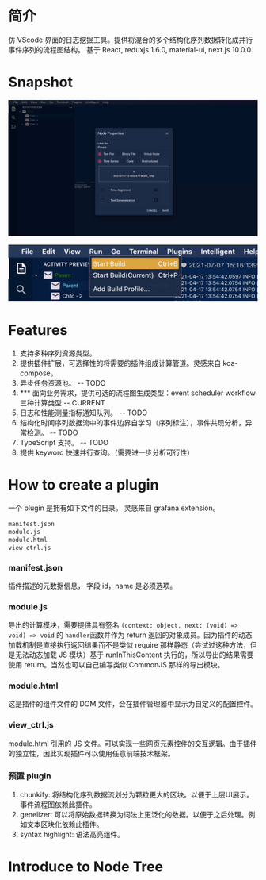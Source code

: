 # 简介
仿 VScode 界面的日志挖掘工具。提供将混合的多个结构化序列数据转化成并行事件序列的流程图结构。
基于 React, reduxjs 1.6.0, material-ui, next.js 10.0.0.

# Snapshot

![image1](./doc/image1.png)

![image2](./doc/image2.png)


# Features
1. 支持多种序列资源类型。
2. 提供插件扩展，可选择性的将需要的插件组成计算管道。灵感来自 koa-compose。
3. 异步任务资源池。  -- TODO
4. *** 面向业务需求，提供可选的流程图生成类型：event scheduler workflow 三种计算类型  -- CURRENT
5. 日志和性能测量指标通知队列。  -- TODO 
6. 结构化时间序列数据流中的事件边界自学习（序列标注），事件共现分析，异常检测。  -- TODO
7. TypeScript 支持。  -- TODO 
8. 提供 keyword 快速并行查询。（需要进一步分析可行性）


# How to create a plugin
一个 plugin 是拥有如下文件的目录。
灵感来自 grafana extension。

```
manifest.json
module.js      
module.html
view_ctrl.js
```

### manifest.json
插件描述的元数据信息， 字段 id，name 是必须选项。
### module.js  
导出的计算模块，需要提供具有签名 ```(context: object, next: (void) => void) => void``` 的 ```handler```函数并作为 return 返回的对象成员。因为插件的动态加载机制是直接执行返回结果而不是类似 require 那样静态（尝试过这种方法，但是无法动态加载 JS 模块）基于 runInThisContent 执行的，所以导出的结果需要使用 return。当然也可以自己编写类似 CommonJS 那样的导出模块。

### module.html 
这是插件的组件文件的 DOM 文件，会在插件管理器中显示为自定义的配置控件。

### view_ctrl.js 
module.html 引用的 JS 文件。可以实现一些网页元素控件的交互逻辑。由于插件的独立性，因此实现插件可以使用任意前端技术框架。

### 预置 plugin
1. chunkify: 将结构化序列数据流划分为颗粒更大的区块。以便于上层UI展示。事件流程图依赖此插件。
2. genelizer:  可以将原始数据转换为词法上更泛化的数据。以便于之后处理。例如文本区块化依赖此插件。
3. syntax highlight: 语法高亮组件。

# Introduce to Node Tree 
